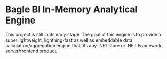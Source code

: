 # Bagle BI In-Memory Analytical Engine

This project is still in its early stage. The goal of this engine is to provide a super lightweight, lightning-fast as well as embeddable data calculation/aggregation engine that fits any .NET Core or .NET Framework server/frontend product.